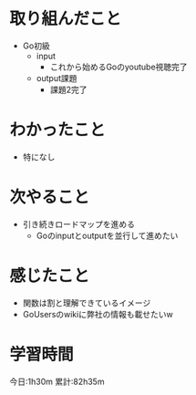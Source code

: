 # 取り組んだこと
  - Go初級
    - input
      - これから始めるGoのyoutube視聴完了
    - output課題
      - 課題2完了

# わかったこと
  - 特になし

# 次やること
  - 引き続きロードマップを進める
    - Goのinputとoutputを並行して進めたい

# 感じたこと
  - 関数は割と理解できているイメージ
  - GoUsersのwikiに弊社の情報も載せたいw



# 学習時間
今日:1h30m
累計:82h35m

